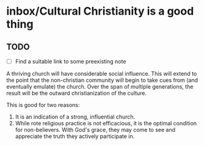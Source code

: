 

# inbox/Cultural Christianity is a good thing

## TODO

- [ ] Find a suitable link to some preexisting note

A thriving church will have considerable social influence. This will extend to the point that the non-christian community will begin to take cues from (and eventually emulate) the church. Over the span of multiple generations, the result will be the outward christianization of the culture. 

This is good for two reasons:

1. It is an indication of a strong, influential church.
2. While rote religious practice is not efficacious, it is the optimal condition for non-believers. With God's grace, they may come to see and appreciate the truth they actively participate in.
